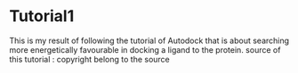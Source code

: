 # Tutorial1
This is my result of following the tutorial of Autodock that is about searching more energetically favourable in docking a ligand to the protein.
source of this tutorial : 
copyright belong to the source
